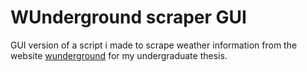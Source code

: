 # WUnderground scraper GUI

GUI version of a script i made to scrape weather information from the website [wunderground](www.wunderground.com) for my undergraduate thesis.
